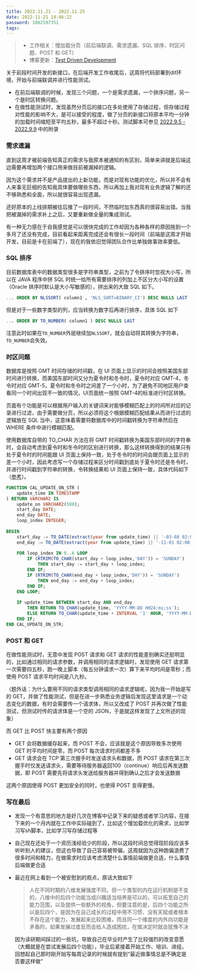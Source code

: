 ```yaml
---
title: 2022.11.21 - 2022.11.25
date: 2022-11-21 14:46:22
password: 1062597351
tags:
---
```


> - 工作相关：慢加载分页（前后端联调、需求遗漏、SQL 排序、时区问题、POST 和 GET）
> - 博客更新：[Test Driven Development](../../../09/30/tdd/)

关于前段时间开发的新接口，在后端开发工作收尾后，这周将代码部署到dit环境，开始与前端联调并进行性能测试。

- 在前后端联调的时候，发现三个问题，一个是需求遗漏，一个排序问题，另一个是时区转换问题。
- 在做性能测试时，发现虽然分页后的接口在多处使用了存储过程，但存储过程对性能的影响不大，是可以接受的程度，做了分页的新接口将原本平均一分钟的加载时间缩短至平均五秒，最多不超过十秒。测试脚本可参见 [2022.9.5 - 2022.9.9](../../../09/06/week-2/) 中的附录

### 需求遗漏

直到这周才被前端告知真正的需求与我原本被通知的有区别，简单来讲就是后端这边需要再增加两个接口用来做目前被漏掉的逻辑。

因为这个需求并不是产品提出的上新功能，而是对现有功能的优化，所以并不会有人来事无巨细的告知我具体要做哪些东西，所以再加上我对现有业务逻辑了解的还不够熟悉和全面，所以就很容易出现遗漏。

还好原本的上线排期被往后推了一段时间，不然临时加东西真的很容易出错。当我把被漏掉的需求补上之后，又要重新做全量的集成测试。

有一种无力感在于自我感觉是可以很快完成的工作却因为各种各样的原因拖到一个多月了还没有完成，目前看起来距离完成还会有很长一段时间（前端是这周才开始开发，目前是卡在前端了），现在的我依旧觉得团队合作比单独做事效率要低。

### SQL 排序

目前数据库表中的数据类型很多是字符串类型，之前为了令排序时忽视大小写，所以在 JAVA 程序中拼 SQL 时统一给所有需要排序的列加上不区分大小写的设置（Oracle 排序时默认是大小写敏感的），拼出来的大致 SQL 如下。

```sql
... ORDER BY NLSSORT( column1 , 'NLS_SORT=BINARY_CI') DESC NULLS LAST
```

但是对于一些数字类型的列，应当转换为数字后再进行排序，具体 SQL 如下

```sql
... ORDER BY TO_NUMBER( column1 ) DESC NULLS LAST
```

注意此时如果在`TO_NUMBER`外层继续加`NLSSORT`，就会自动将其转换为字符串，`TO_NUMBER`会失效。

### 时区问题

数据库是按照 GMT 时间存储的时间戳，在 UI 页面上显示的时间会按照美国东部时间进行转换，而美国东部时间又分为夏令时和冬令时，夏令时对应 GMT-4，冬令时对应 GMT-5，夏令时和冬令时之间差了一个小时，为了避免不同地区用户查看同一个时间出现不一致的情况，UI页面统一按照 GMT-4的标准进行时区转换。

页面有个功能是可以根据用户输入的关键词来对能够模糊匹配上的时间所对应的记录进行过滤，由于需要做分页，所以必须将这个根据模糊匹配结果从而进行过滤的逻辑放在 SQL 当中，这意味着需要将数据库中的时间戳转换为字符串然后在 WHERE 条件中进行模糊匹配。

使用数据库自带的 TO_CHAR 方法在将 GMT 时间戳转换为美国东部时间的字符串时，会自动考虑到夏令时和冬令时的区别进行转换，那么这样转换得到的结果只有处于夏令时的时间能跟 UI 页面上保持一致，处于冬令时的时间会跟页面上显示的差一个小时，因此考虑写一个存储过程来区分时间戳到底处于夏令时还是冬令时，并进行时间戳到字符串的转换，令转换结果和 UI 页面上保持一致，具体代码如下（[参考](https://blog.csdn.net/weixin_39830020/article/details/116507097?spm=1001.2101.3001.6661.1&utm_medium=distribute.pc_relevant_t0.none-task-blog-2%7Edefault%7ECTRLIST%7ERate-1-116507097-blog-116507100.pc_relevant_3mothn_strategy_and_data_recovery&depth_1-utm_source=distribute.pc_relevant_t0.none-task-blog-2%7Edefault%7ECTRLIST%7ERate-1-116507097-blog-116507100.pc_relevant_3mothn_strategy_and_data_recovery&utm_relevant_index=1)）。

```sql
FUNCTION CAL_UPDATE_ON_STR (
	update_time IN TIMESTAMP
) RETURN VARCHAR2 IS
	update_on VARCHAR2(500);
	start_day DATE;
	end_day DATE;
	loop_index INTEGER;
	
BEGIN
	start_day := TO_DATE(extract(year from update_time) || '-03-08 02:00:00','YYYY-MM-DD HH24:mi;ss');
	end_day := TO_DATE(extract(year from update_time) || '-11-01 02:00:00','YYYY-MM-DD HH24:mi;ss');
	
	FOR loop_index IN 0..6 LOOP
		IF (RTRIM(TO_CHAR(start_day + loop_index,'DAY')) = 'SUNDAY')
			THEN start_day := start_day + loop_index;
		END IF;
		IF (RTRIM(TO_CHAR(end_day + loop_index,'DAY')) = 'SUNDAY')
			THEN end_day := end_day + loop_index;
		END IF;
	END LOOP;
	
	IF update_time BETWEEN start_day AND end_day
		THEN RETURN TO_CHAR(update_time, 'YYYY-MM-DD HH24:mi;ss');
		ELSE RETURN TO_CHAR(update_time + INTERVAL '1' HOUR, 'YYYY-MM-DD HH24:mi;ss');
	END IF;
END CAL_UPDATE_ON_STR;
```

### POST 和 GET

在做性能测试时，无意中发现 POST 请求和 GET 请求的性能差别确实还挺明显的，比如通过相同的请求参数，并调用相同的请求逻辑时，发现使用 GET 请求第一次需要四五秒，跑一晚上脚本（每五分钟请求一次）算下来平均时间是零秒；而使用 POST 请求平均时间是八九秒。

（题外话：为什么要用不同的请求类型调用相同的请求逻辑呢，因为我一开始是写的 GET，并做了性能测试，但是在进一步熟悉业务逻辑后发现这里请求是一个动态变化的数据，有时会需要传一个请求体，所以又改成了 POST 并再次做了性能测试，但测试时传的请求体是一个空的 JSON，于是就这样发现了上文所述的现象）

而 GET 比 POST 快主要有两个原因

- GET 会将数据缓存起来，而 POST 不会，应该就是这个原因导致多次使用 GET 时平均时间是零，而 POST 每次请求时间都差不多
- GET 请求会在 TCP 第三次握手时发送请求头和数据，而 POST 请求在第三次握手时仅发送请求头，需要等待服务器返回100（continue）响应后再发送数据，即 POST 需要先将请求头发送给服务器并得到确认之后才会发送数据

这两个原因使得 POST 更加安全的同时，也使得 POST 变得更慢。

### 写在最后

- 发现一个有意思的地方是好几次在博客中记录下来的疑惑或者学习内容，在接下来的一个月内就在工作中实际碰到了，比如这个慢加载优化的需求，比如学习写sh脚本，比如学习写存储过程等

- 自己现在还处于一个资历浅经验少的阶段，所以这段时间总觉得现阶段应该多听听别人的建议，但这也导致了自己容易被带偏，这周就因为这种跑偏浪费了很多时间和精力，在做需求时应该考虑清楚什么事情前端做更合适，什么事情后端做更合适

- 最近在网上看到一个被安慰到的观点，原话大致如下

  > 人在不同时期的八维发展强度不同，但一个类型的内在运行机制是不变的，八维中的后四个功能当成兴趣适当培养是可以的，可以拓宽自己的能力范围，以及提供一些额外的视角，但要注意的是，后四个功能之所以是后四个，是因为在自己成长的过程中用不习惯、没有天赋或者根本不存在这个能力，发展起来比较困难，而且同一个维度的内外向功能是矛盾的，如果发展过度反而会给人造成困扰，在做决定时就会犹豫不决

  因为读研期间踩过的一些坑，导致自己在毕业时产生了比较强烈的改变意愿（大概就是在尝试发展后四个功能），毕业后紧接着开始工作、培训、进组，回想起自己那时刚开始写每周记录的时候就有提到“最近做事情总是不确定是否要这样做”